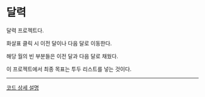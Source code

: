 # 달력

달력 프로젝트다.


화살표 클릭 시 이전 달이나 다음 달로 이동한다.


해당 월의 빈 부분들은 이전 달과 다음 달로 채웠다.


이 프로젝트에서 최종 목표는 투두 리스트를 넣는 것이다. 

**************************************

[코드 상세 설명](https://www.notion.so/2f456fb005a04422ab85c197d6201896)
